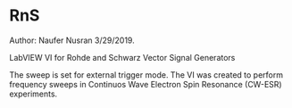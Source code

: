 # RnS
Author:  Naufer Nusran 3/29/2019.

LabVIEW VI for Rohde and Schwarz Vector Signal Generators

The sweep is set for external trigger mode. The VI was created to perform frequency sweeps in Continuos Wave Electron Spin Resonance (CW-ESR) experiments. 
